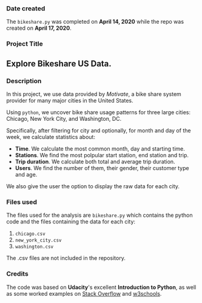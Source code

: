 ### Date created
The `bikeshare.py` was completed on **April 14, 2020** while the repo was created on **April 17, 2020**.

### Project Title
## Explore Bikeshare US Data.

### Description
In this project, we use data provided by _Motivate_, a bike share system provider for many major cities in the United States.

Using `python`, we uncover bike share usage patterns for three large cities: Chicago, New York City, and Washington, DC.

Specifically, after filtering for city and optionally, for month and day of the week, we calculate statistics about:
* **Time**. We calculate the most common month, day and starting time.
* **Stations**. We find the most polpular start station, end station and trip.
* **Trip duration**. We calculate both total and average trip duration.
* **Users**. We find the number of them, their gender, their customer type and age.

We also give the user the option to display the raw data for each city.

### Files used
The files used for the analysis are `bikeshare.py` which contains the python code and the files containing the data for each city:
1. `chicago.csv`
2. `new_york_city.csv`
3. `washington.csv`

The .csv files are not included in the repository.

### Credits
The code was based on **Udacity**'s excellent **Introduction to Python**, as well as some worked examples on [Stack Overflow](stackoverflow.com) and [w3schools](https://www.w3schools.com).
